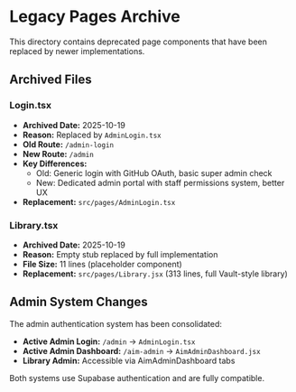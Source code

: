 # Legacy Pages Archive

This directory contains deprecated page components that have been replaced by newer implementations.

## Archived Files

### Login.tsx
- **Archived Date:** 2025-10-19
- **Reason:** Replaced by `AdminLogin.tsx`
- **Old Route:** `/admin-login`
- **New Route:** `/admin`
- **Key Differences:**
  - Old: Generic login with GitHub OAuth, basic super admin check
  - New: Dedicated admin portal with staff permissions system, better UX
- **Replacement:** `src/pages/AdminLogin.tsx`

### Library.tsx
- **Archived Date:** 2025-10-19
- **Reason:** Empty stub replaced by full implementation
- **File Size:** 11 lines (placeholder component)
- **Replacement:** `src/pages/Library.jsx` (313 lines, full Vault-style library)

## Admin System Changes

The admin authentication system has been consolidated:
- **Active Admin Login:** `/admin` → `AdminLogin.tsx`
- **Active Admin Dashboard:** `/aim-admin` → `AimAdminDashboard.jsx`
- **Library Admin:** Accessible via AimAdminDashboard tabs

Both systems use Supabase authentication and are fully compatible.
